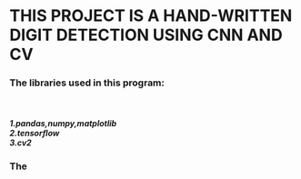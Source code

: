 <h1> THIS PROJECT IS A HAND-WRITTEN DIGIT DETECTION USING CNN AND CV</h1>
<h3> The libraries used in this program:</h3><br>
<h5>1.pandas,numpy,matplotlib<br>2.tensorflow<br>3.cv2 </h5>
<h3>The </h3>
